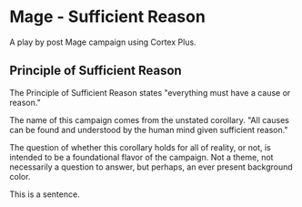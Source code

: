 # Mage - Sufficient Reason

  A play by post Mage campaign using Cortex Plus. 

## Principle of Sufficient Reason

  The Principle of Sufficient Reason states "everything must have a cause or reason." 

  The name of this campaign comes from the unstated corollary. "All causes can be found and understood by the human mind given sufficient reason."

  The question of whether this corollary holds for all of reality, or not, is intended to be a foundational flavor of the campaign. Not a theme, not necessarily a question to answer, but perhaps, an ever present background color.

  This is a sentence. 